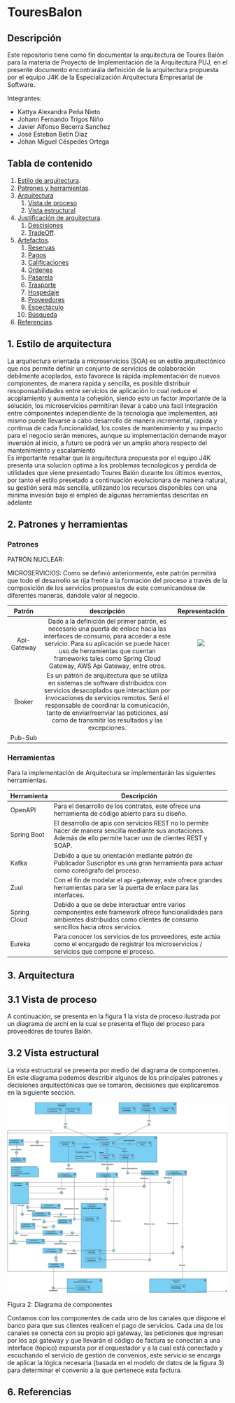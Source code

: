 # TouresBalon


## Descripción

Este repositorio tiene como fin documentar la arquitectura de Toures Balón para  la materia de Proyecto de Implementación de la Arquitectura PUJ, en el presente documento encontrarála definición de la arquitectura propuesta por el equipo J4K de la Especialización Arquitectura Empresarial de Software.

Integrantes:

- Kattya Alexandra Peña Nieto 
- Johann Fernando Trigos Niño 
- Javier Alfonso Becerra Sanchez 
- José Esteban Betin Diaz 
- Johan Miguel Céspedes Ortega


## Tabla de contenido <a name="table-of-contents"></a>

1. [Estilo de arquitectura](#estilo-arquitectura).
2. [Patrones y herramientas](#patrones-herramientas).
3. [Arquitectura](#arquitectrua)
    1. [Vista de proceso](#vista-proceso)
    2. [Vista estructural](#vista-estructural)
4. [Justificación de arquitectura](#justificacion-arquitectura).
    1. [Descisiones](#decisiones-arquitectura)
    2. [TradeOff](#tradeoff).
5. [Artefactos](#artefactos).
    1. [Reservas](#reservas)
    2. [Pagos](#pagos)
    3. [Calificaciones](#calificaciones)
    4. [Ordenes](#ordenes)
    5. [Pasarela](#pasarela)
    6. [Trasporte](#trasporte)
    7. [Hospedaje](#hospedaje)
    7. [Proveedores](#proveedores)
    7. [Espectáculo](#espectaculo)
    7. [Búsqueda](#busqueda)
6. [Referencias](#referencias).

## 1. Estilo de arquitectura <a name="estilo-arquitectura"></a>
La arquitectura orientada a microservicios (SOA) es un estilo arquitectónico que nos permite definir un conjunto de servicios de colaboración debilmente acoplados, esto favorece la rápida implementación de nuevos componentes, de manera rapida y sencilla, es posible distribuir resoponsabilidades entre servicios de aplicación lo cual reduce el acoplamiento y aumenta la cohesión, siendo esto un factor importante de la solución, los microservicios permitiran llevar a cabo una facil integración entre componentes independiente de la tecnologia que implementen, asi mismo puede llevarse a cabo desarrollo de manera incremental, rapida y continua de cada funcionalidad, los costes de mantenimiento y su impacto para el negocio serán menores, aunque su implementación demande mayor inversión al inicio, a futuro se podrá ver un amplio ahora respecto del mantenimiento y escalamiento<br/>
Es importante resaltar que la arquitectura propuesta por el equipo J4K presenta una solucion optima a los problemas tecnologicos y perdida de utilidades que viene presentado Toures Balón durante los últimos eventos, por tanto el estilo presetado a continuación evolucionara de manera natural, su gestión será más sencilla, utilizando los recursos disponibles con una minima invesión bajo el empleo de algunas herramientas descritas en adelante<br/>

## 2. Patrones y herramientas <a name="patrones-herramientas"></a>

### Patrones
PATRÓN NUCLEAR:

MICROSERVICIOS: Como se definió anteriormente, este patrón permitirá que todo el desarrollo se rija frente a la formación del proceso a través de la composición de los servicios propuestos de este comunicandose de diferentes maneras, dandole valor al negocio.

|    Patrón   |                                                                                                                                                       descripción                                                                                                                                                      |                           Representación                          |
|:-----------:|:----------------------------------------------------------------------------------------------------------------------------------------------------------------------------------------------------------------------------------------------------------------------------------------------------------------------:|:-----------------------------------------------------------------:|
| Api-Gateway | Dado a la definición del primer patrón, es necesario una puerta de enlace hacia las interfaces de consumo, para acceder a este servicio. Para su aplicación se puede hacer uso de herramientas que cuentan frameworks tales como Spring Cloud Gateway, AWS Api Gateway, entre otros.                                   | <img src="https://microservices.io/i/apigateway.jpg" width="600"> |
|    Broker   | Es un patrón de arquitectura que se utiliza en sistemas de software distribuidos con servicios desacoplados que interactúan por invocaciones de servicios remotos. Será el responsable de coordinar la comunicación, tanto de enviar/reenviar las peticiones, así como de transmitir los resultados y las excepciones. |                                                                   |
|   Pub-Sub   |                                                                                                                                                                                                                                                                                                                        |                                                                   |


### Herramientas
Para la implementación de Arquitectura se implementarán las siguientes herramientas.

| Herramienta  | Descripción                                                                                                                                                                           |
|--------------|---------------------------------------------------------------------------------------------------------------------------------------------------------------------------------------|
| OpenAPI         | Para el desarrollo de los contratos, este ofrece una herramienta de código abierto para su diseño.                                                                                    |
| Spring Boot  | El desarrollo de apis con servicios REST no lo permite hacer de manera sencilla mediante sus anotaciones. Además de ello permite hacer uso de clientes REST y SOAP.                   |
| Kafka        | Debido a que su orientación mediante patrón de Publicador Suscriptor es una gran herramienta para actuar como coreógrafo del proceso.                                                 |
| Zuul         | Con el fin de modelar el api-gateway, este ofrece grandes herramientas para ser la puerta de enlace para las interfaces.                                                              |
| Spring Cloud | Debido a que se debe interactuar entre varios componentes este framework ofrece funcionalidades para ambientes distribuidos como clientes de consumo sencillos hacia otros servicios. |
| Eureka       | Para conocer los servicios de los proveedores, este actúa como el encargado de registrar los microservicios / servicios que compone el proceso.                                       |


## 3. Arquitectura <a name="arquitectrua"></a>
## 3.1 Vista de proceso <a name="vista-proceso"></a>
A continuación, se presenta en la figura 1 la vista de proceso ilustrada por un diagrama de archi en la cual se presenta el flujo del proceso para proveedores de toures Balón.

## 3.2 Vista estructural <a name="vista-estructural"></a>

La vista estructural se presenta por medio del diagrama de componentes. En este diagrama podemos describir algunos de los principales patrones y decisiones arquitectónicas que se tomaron, decisiones que explicaremos en la siguiente sección.

![alt text][fig2]

Figura 2: Diagrama de componentes

Contamos con los componentes de cada uno de los canales que dispone el banco para que sus clientes realicen el pago de servicios. Cada una de los canales se conecta con su propio api gateway, las peticiones que ingresan por los api gateway y que llevarán el código de factura se conectan a una interface (tópico) expuesta por el orquestador y a la cual está conectado y escuchando el servicio de gestión de convenios, este servicio se encarga de aplicar la lógica necesaria (basada en el modelo de datos de la figura 3) para determinar el convenio a la que pertenece esta factura.


## 6. Referencias <a name="referencias"></a>
[fig1]: /img/diagramaNegocio.png "Módelo de procesos"
[fig2]: /img/diagramaComponentes.jpg "Diagrama de componentes"

